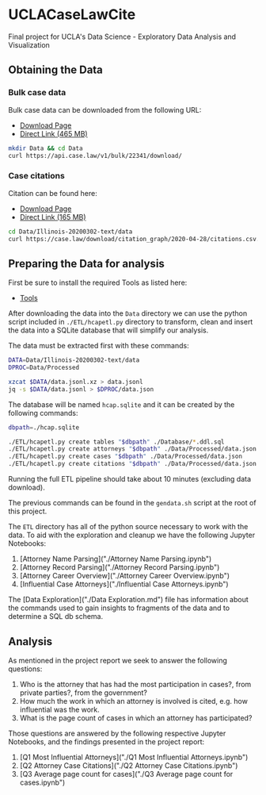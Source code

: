 # UCLACaseLawCite

Final project for UCLA's Data Science - Exploratory Data Analysis and Visualization


## Obtaining the Data

### Bulk case data

Bulk case data can be downloaded from the following URL:

  * [Download Page](https://case.law/bulk/download/)
  * [Direct Link (465 MB)](https://api.case.law/v1/bulk/22341/download/)


```bash
mkdir Data && cd Data
curl https://api.case.law/v1/bulk/22341/download/
```

### Case citations

Citation can be found here:

  * [Download Page](https://case.law/download/citation_graph/)
  * [Direct Link (165 MB)](https://case.law/download/citation_graph/2020-04-28/citations.csv.gz)


```bash
cd Data/Illinois-20200302-text/data
curl https://case.law/download/citation_graph/2020-04-28/citations.csv.gz
```

## Preparing the Data for analysis

First be sure to install the required Tools as listed here:

  * [Tools]("./Tools.md")

After downloading the data into the `Data` directory we can use the 
python script included in `./ETL/hcapetl.py` directory to transform, clean and insert
the data into a SQLite database that will simplify our analysis.

The data must be extracted first with these commands:

```bash
DATA=Data/Illinois-20200302-text/data
DPROC=Data/Processed

xzcat $DATA/data.jsonl.xz > data.jsonl
jq -s $DATA/data.jsonl > $DPROC/data.json
```

The database will be named `hcap.sqlite` and it can be created by the following 
commands:

```bash
dbpath=./hcap.sqlite

./ETL/hcapetl.py create tables "$dbpath" ./Database/*.ddl.sql
./ETL/hcapetl.py create attorneys "$dbpath" ./Data/Processed/data.json
./ETL/hcapetl.py create cases "$dbpath" ./Data/Processed/data.json
./ETL/hcapetl.py create citations "$dbpath" ./Data/Processed/data.json
```

Running the full ETL pipeline should take about 10 minutes (excluding data download).

The previous commands can be found in the `gendata.sh` script at the root of
this project.

The `ETL` directory has all of the python source necessary to work with the data.
To aid with the exploration and cleanup we have the following Jupyter Notebooks:

  1. [Attorney Name Parsing]("./Attorney Name Parsing.ipynb")
  2. [Attorney Record Parsing]("./Attorney Record Parsing.ipynb")
  3. [Attorney Career Overview]("./Attorney Career Overview.ipynb")
  4. [Influential Case Attorneys]("./Influential Case Attorneys.ipynb")

The [Data Exploration]("./Data Exploration.md") file has information about
the commands used to gain insights to fragments of the data and to determine
a SQL db schema.

## Analysis

As mentioned in the project report we seek to answer the following questions:

  1. Who is the attorney that has had the most participation in cases?, from private parties?, from the government?
  2. How much the work in which an attorney is involved is cited, e.g. 
how influential was the work.
  3. What is the page count of cases in which an attorney has participated?

Those questions are answered by the following respective Jupyter Notebooks, 
and the findings presented in the project report:

  1. [Q1 Most Influential Attorneys]("./Q1 Most Influential Attorneys.ipynb")
  2. [Q2 Attorney Case Citations]("./Q2 Attorney Case Citations.ipynb")
  3. [Q3 Average page count for cases]("./Q3 Average page count for cases.ipynb")
